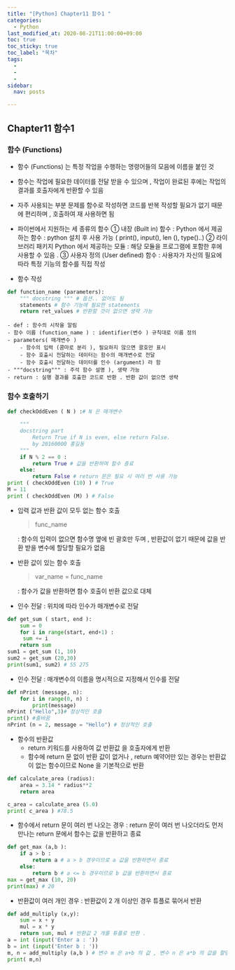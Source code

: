 ```yaml
---
title: "[Python] Chapter11 함수1 "
categories:   
  - Python
last_modified_at: 2020-08-21T11:00:00+09:00
toc: true
toc_sticky: true
toc_label: "목차"
tags:
  - 
  - 
  - 
sidebar:
  nav: posts

---
```


## Chapter11 함수1
### 함수 (Functions)
- 함수 (Functions) 는 특정 작업을 수행하는 명령어들의 모음에 이름을 붙인 것
- 함수는 작업에 필요한 데이터를 전달 받을 수 있으며 , 작업이 완료된 후에는 작업의 결과를 호출자에게 반환할 수 있음
- 자주 사용되는 부분 문제를 함수로 작성하면 코드를 반복 작성할 필요가 없기 때문에 편리하며 , 호출하여 재 사용하면 됨
- 파이썬에서 지원하는 세 종류의 함수
    ① 내장 (Built in) 함수 : Python 에서 제공하는 함수
    : python 설치 후 사용 가능 ( print(), input(), len (), type()..)
    ② 라이브러리 패키지 Python 에서 제공하는 모듈
    : 해당 모듈을 프로그램에 포함한 후에 사용할 수 있음 .
    ③ 사용자 정의 (User defined) 함수
    : 사용자가 자신의 필요에 따라 특정 기능의 함수를 직접 작성

- 함수 작성
  
```python
def function_name (parameters):
    """ docstring """ # 옵션.. 없어도 됨
    statements # 함수 기능에 필요한 statements
    return ret_values # 반환할 것이 없으면 생략 가능
```

    - def : 함수의 시작을 알림
    - 함수 이름 (function_name ) : identifier(변수 ) 규칙대로 이름 정의
    - parameters( 매개변수 )
        - 함수의 입력 (콤마로 분리 ), 필요하지 않으면 괄호만 표시
        - 함수 호출시 전달하는 데이터는 함수의 매개변수로 전달
        - 함수 호출시 전달하는 데이터를 인수 (argument) 라 함
    - """docstring""" : 주석 함수 설명 ), 생략 가능
    - return : 실행 결과를 호출한 코드로 반환 . 반환 값이 없으면 생략

### 함수 호출하기

```python
def checkOddEven ( N ) :# N 은 매개변수
    
    """
    docstring part
        Return True if N is even, else return False.
        by 20160000 홍길동
    """
    if N % 2 == 0 :
        return True # 값을 반환하며 함수 종료
    else:
        return False # return 문은 필요 시 여러 번 사용 가능
print ( checkOddEven (10) ) # True
M = 11
print ( checkOddEven (M) ) # False
```
- 입력 값과 반환 값이 모두 없는 함수 호출
  
    > func_name
    
    : 함수의 입력이 없으면 함수명 옆에 빈 괄호만 두며 , 반환값이 없기 때문에 값을 반환 받을 변수에 할당할 필요가 없음

- 반환 값이 있는 함수 호출

    > var_name = func_name
    
    : 함수가 값을 반환하면 함수 호출이 반환 값으로 대체

- 인수 전달 : 위치에 따라 인수가 매개변수로 전달

```python
def get_sum ( start, end ):
    sum = 0
    for i in range(start, end+1) :
     sum += i
    return sum
sum1 = get_sum (1, 10)
sum2 = get_sum (20,30)
print(sum1, sum2) # 55 275
```

- 인수 전달 : 매개변수의 이름을 명시적으로 지정해서 인수를 전달

```python
def nPrint (message, n):
    for i in range(0, n) :
        print(message)
nPrint ("Hello",3)# 정상적인 호출
print() #줄바꿈
nPrint (n = 2, message = "Hello") # 정상적인 호출
```
- 함수의 반환값
    - return 키워드를 사용하여 값 반환값 을 호출자에게 반환
    - 함수에 return 문 없이 반환 값이 없거나 , return 예약어만 있는 경우는 반환값이 없는 함수이므로 None 을 기본적으로 반환

```python
def calculate_area (radius):
    area = 3.14 * radius**2
    return area

c_area = calculate_area (5.0)
print( c_area ) #78.5
```
- 함수에서 return 문이 여러 번 나오는 경우
    : return 문이 여러 번 나오더라도 먼저 만나는 return 문에서 함수는 값을 반환하고 종료

```python
def get_max (a,b ):
    if a > b :
        return a # a > b 경우이므로 a 값을 반환하면서 종료
    else:
        return b # a <= b 경우이므로 b 값을 반환하면서 종료
max = get_max (10, 20)
print(max) # 20
```
- 반환값이 여러 개인 경우
    : 반환값이 2 개 이상인 경우 튜플로 묶어서 반환

```python
def add_multiply (x,y):
    sum = x + y
    mul = x * y
    return sum, mul # 반환값 2 개를 튜플로 반환 .
a = int (input('Enter a : '))
b = int (input('Enter b : '))
m, n = add_multiply (a,b ) # 변수 m 은 a+b 의 값 , 변수 n 은 a*b 의 값을 할당 받음
print( m,n)
```

